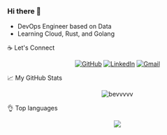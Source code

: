 ### Hi there 👋

- DevOps Engineer based on Data
- Learning Cloud, Rust, and Golang

:coffee: Let's Connect
<p align="center">
	<a href="https://github.com/bevvvvv"><img src="https://img.icons8.com/bubbles/50/000000/github.png" alt="GitHub"/></a>
	<a href="https://www.linkedin.com/in/joseph-sepich-255075143/"><img src="https://img.icons8.com/bubbles/50/000000/linkedin.png" alt="LinkedIn"/></a>
	<a href="mailto:joe@sepich.dev"><img src="https://img.icons8.com/bubbles/50/000000/gmail.png" alt="Gmail"/></a>
</p>

📈 My GitHub Stats

<p align="center"> <img src="https://github-readme-stats.vercel.app/api?username=bevvvvv&show_icons=true&theme=gruvbox" alt="bevvvvv" /> </p>
  
👌 Top languages

<p align="center"> <img align="center" src="https://github-readme-stats.vercel.app/api/top-langs/?username=bevvvvv&hide=HTML&layout=compact&theme=material-palenight" /> </p>
